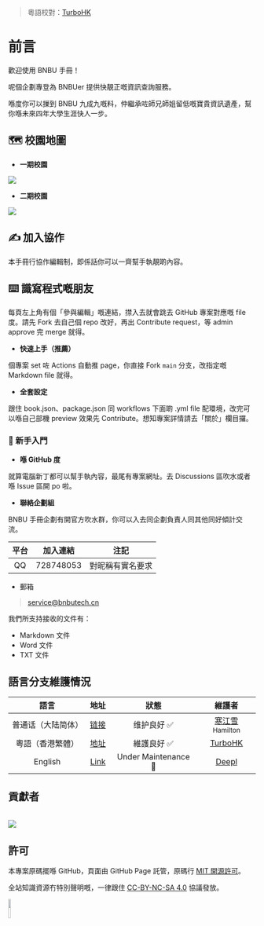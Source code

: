 > 粵語校對：[TurboHK](https://github.com/TurboHK)

# 前言

歡迎使用 BNBU 手冊！

呢個企劃專登為 BNBUer 提供快靚正嘅資訊查詢服務。

喺度你可以摷到 BNBU 九成九嘅料，仲繼承咗師兄師姐留低嘅寶貴資訊遺產，幫你喺未來四年大學生涯快人一步。

## 🗺️ 校園地圖

* **一期校園**  

![](https://cdn.jsdelivr.net/gh/PhoenixTechProject/HandbookPicBed/map/one.jpg)

* **二期校園**

![](https://cdn.jsdelivr.net/gh/PhoenixTechProject/HandbookPicBed/map/two.jpg)

## ✍ 加入協作

本手冊行協作編輯制，即係話你可以一齊幫手執靚啲內容。

## ⌨️ 識寫程式嘅朋友

每頁左上角有個「參與編輯」嘅連結，㩒入去就會跳去 GitHub 專案對應嘅 file 度。請先 Fork 去自己個 repo 改好，再出 Contribute request，等 admin approve 完 merge 就得。

*   **快速上手（推薦）** 

個專案 set 咗 Actions 自動推 page，你直接 Fork `main` 分支，改指定嘅 Markdown file 就得。

*   **全套設定**

跟住 book.json、package.json 同 workflows 下面啲 .yml file 配環境，改完可以喺自己部機 preview 效果先 Contribute。想知專案詳情請去「關於」欄目攞。

### 🔰 新手入門

*   **喺 GitHub 度**

就算電腦新丁都可以幫手執內容，最尾有專案網址。去 Discussions 區吹水或者喺 Issue 區開 po 啦。  

* **聯絡企劃組**

BNBU 手冊企劃有開官方吹水群，你可以入去同企劃負責人同其他同好傾計交流。

| 平台 | 加入連結 | 注記 |
|:-----:|:-----:|-----|
| QQ | 728748053 | 對昵稱有實名要求 |

* 郵箱

> [service@bnbutech.cn](mailto:service@bnbutech.cn)

我們所支持接收的文件有：

* Markdown 文件
* Word 文件
* TXT 文件

## 語言分支維護情況

| 語言 | 地址 | 狀態 | 維護者 |
|:-----:|:-----:|:-----:|:-----:|
| 普通话（大陆简体） | [链接](https://bnbutech.cn/zh-cn/) | 维护良好 ✅ | [寒江雪<sub>Hamilton</sub>](https://github.com/FrostHamilton) |
| 粵語（香港繁體） | [地址](https://bnbutech.cn/zh-yue/) | 維護良好 ✅ | [TurboHK](https://github.com/TurboHK) |
| English | [Link](https://bnbutech.cn/en-us/) | Under Maintenance 🚧 | [Deepl](https://www.deepl.com) |

## 貢獻者

<a href="https://github.com/PhoenixTechProject/BNBUHandbook/graphs/contributors">
  <br><img src="https://contributors-img.web.app/image?repo=PhoenixTechProject/BNBUHandbook" />
</a>

## 許可

本專案原碼擺喺 GitHub，頁面由 GitHub Page 託管，原碼行 [MIT 開源許可](https://mit-license.org/)。  

全站知識資源冇特別聲明嘅，一律跟住 [CC-BY-NC-SA 4.0](https://creativecommons.org/licenses/by-nc-sa/4.0/) 協議發放。

<img src=https://cdn.jsdelivr.net/gh/PhoenixTechProject/HandbookPicBed/icon/rect-by-nc-sa.png width=10% />
